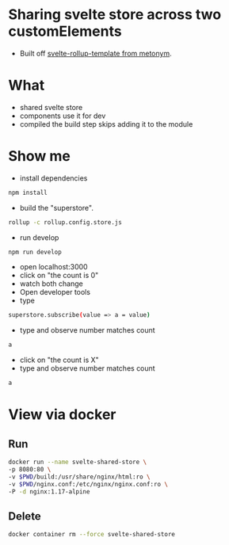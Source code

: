 # Sharing svelte store across two customElements
- Built off [svelte-rollup-template from metonym](https://github.com/metonym/svelte-rollup-template).

# What
- shared svelte store
- components use it for dev
- compiled the build step skips adding it to the module

# Show me
- install dependencies
```sh
npm install
```
- build the "superstore".
```sh
rollup -c rollup.config.store.js
```
- run develop
```sh
npm run develop
```
- open localhost:3000
- click on "the count is 0"
- watch both change
- Open developer tools
- type
```sh
superstore.subscribe(value => a = value)
```
- type and observe number matches count
```sh
a
```
- click on "the count is X"
- type and observe number matches count
```sh
a
```

# View via docker
## Run
```sh
docker run --name svelte-shared-store \
-p 8080:80 \
-v $PWD/build:/usr/share/nginx/html:ro \
-v $PWD/nginx.conf:/etc/nginx/nginx.conf:ro \
-P -d nginx:1.17-alpine
```

## Delete
```sh
docker container rm --force svelte-shared-store
```

